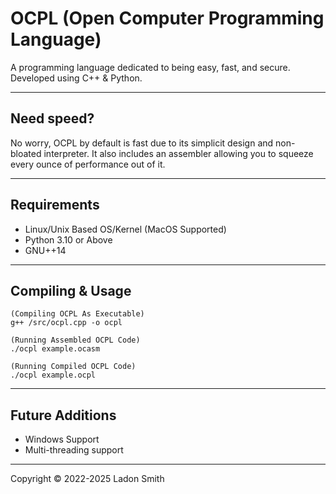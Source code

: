 # OCPL (Open Computer Programming Language)
A programming language dedicated to being easy, fast, and secure. Developed using C++ & Python.

___

## Need speed?
No worry, OCPL by default is fast due to its simplicit design and non-bloated interpreter.
It also includes an assembler allowing you to squeeze every ounce of performance out of it.

___
## Requirements
- Linux/Unix Based OS/Kernel (MacOS Supported)
- Python 3.10 or Above
- GNU++14
___
## Compiling & Usage
```
(Compiling OCPL As Executable)
g++ /src/ocpl.cpp -o ocpl

(Running Assembled OCPL Code)
./ocpl example.ocasm

(Running Compiled OCPL Code)
./ocpl example.ocpl
```
___
## Future Additions
- Windows Support
- Multi-threading support
___
Copyright © 2022-2025 Ladon Smith

